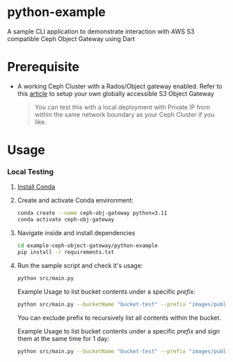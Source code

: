 # python-example
A sample CLI application to demonstrate interaction with AWS S3 compatible Ceph Object Gateway using Dart

# Prerequisite
- A working Ceph Cluster with a Rados/Object gateway enabled. Refer to this [article](https://medium.com/@arko.basu09/part-1-diy-globally-accessible-s3-compatible-object-store-1a625460e802) to setup your own globally accessible S3 Object Gateway

    > You can test this with a local deployment with Private IP from within the same network boundary as your Ceph Cluster if you like. 

# Usage

### Local Testing
1. [Install Conda](https://docs.anaconda.com/miniconda/miniconda-install/)
1. Create and activate Conda environment:
    ```bash
    conda create --name ceph-obj-gateway python=3.11 
    conda activate ceph-obj-gateway
    ```
1. Navigate inside and install dependencies
    ```bash
    cd example-ceph-object-gateway/python-example
    pip install -r requirements.txt
    ```
1. Run the sample script and check it's usage:
    ```bash
    python src/main.py
    ```

    Example Usage to list bucket contents under a specific _prefix_:
    ```bash
    python src/main.py --bucketName "bucket-test" --prefix "images/public"
    ```
    You can exclude prefix to recursively list all contents within the bucket. 

    Example Usage to list bucket contents under a specific _prefix_ and sign them at the same time for 1 day:
    ```bash
    python src/main.py --bucketName "bucket-test" --prefix "images/public"
    ```